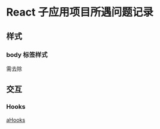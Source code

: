 # React 子应用项目所遇问题记录

## 样式

### body 标签样式

需去除

## 交互

### Hooks

[aHooks](https://ahooks.js.org/zh-CN/hooks/use-request/index)

